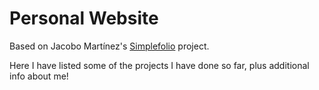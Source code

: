 <h1>Personal Website</h1>

Based on Jacobo Martínez's <a href="https://github.com/cobiwave/simplefolio" target="_blank">Simplefolio</a> project.

Here I have listed some of the projects I have done so far, plus additional info about me!
